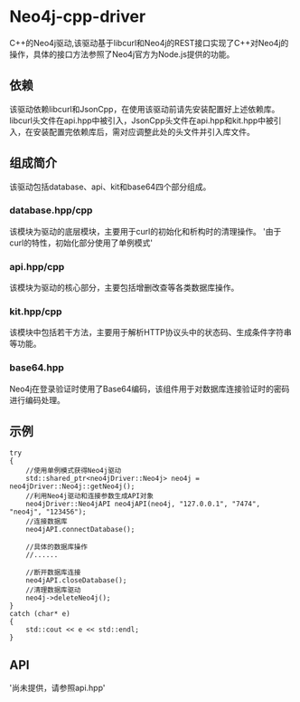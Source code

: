 # Neo4j-cpp-driver
C++的Neo4j驱动,该驱动基于libcurl和Neo4j的REST接口实现了C++对Neo4j的操作，具体的接口方法参照了Neo4j官方为Node.js提供的功能。

## 依赖
该驱动依赖libcurl和JsonCpp，在使用该驱动前请先安装配置好上述依赖库。
libcurl头文件在api.hpp中被引入，JsonCpp头文件在api.hpp和kit.hpp中被引入，在安装配置完依赖库后，需对应调整此处的头文件并引入库文件。

## 组成简介
该驱动包括database、api、kit和base64四个部分组成。

### database.hpp/cpp
该模块为驱动的底层模块，主要用于curl的初始化和析构时的清理操作。
'由于curl的特性，初始化部分使用了单例模式'

### api.hpp/cpp
该模块为驱动的核心部分，主要包括增删改查等各类数据库操作。

### kit.hpp/cpp
该模块中包括若干方法，主要用于解析HTTP协议头中的状态码、生成条件字符串等功能。

### base64.hpp
Neo4j在登录验证时使用了Base64编码，该组件用于对数据库连接验证时的密码进行编码处理。

## 示例
    try
    {
        //使用单例模式获得Neo4j驱动
        std::shared_ptr<neo4jDriver::Neo4j> neo4j = neo4jDriver::Neo4j::getNeo4j();
        //利用Neo4j驱动和连接参数生成API对象
        neo4jDriver::Neo4jAPI neo4jAPI(neo4j, "127.0.0.1", "7474", "neo4j", "123456");
        //连接数据库
        neo4jAPI.connectDatabase();
        
        //具体的数据库操作
        //......
        
        //断开数据库连接
        neo4jAPI.closeDatabase();
        //清理数据库驱动
        neo4j->deleteNeo4j();
    }
    catch (char* e)
    {
        std::cout << e << std::endl;
    }
    
## API
'尚未提供，请参照api.hpp'
